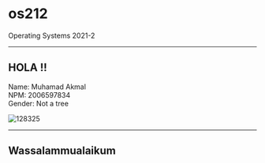 # os212
Operating Systems 2021-2  

------------------------------  
HOLA !!  
------------------------------  

Name: Muhamad Akmal  
NPM: 2006597834  
Gender: Not a tree  

![128325](https://user-images.githubusercontent.com/70932821/130926699-41bba245-76db-48b4-907b-1defe0a0bb67.jpg)  

------------------------------  
Wassalammualaikum  
------------------------------
